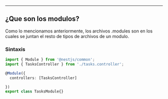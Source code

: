 
---
## ¿Que son los modulos?
Como lo mencionamos anteriormente, los archivos .modules son en los cuales se juntan el resto de tipos de archivos de un modulo. 

### Sintaxis
```typescript
import { Module } from '@nestjs/common';
import { TasksController } from './tasks.controller';

@Module({
  controllers: [TasksController]

})
export class TasksModule{}

```

